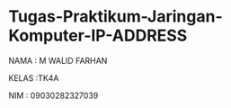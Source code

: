 # Tugas-Praktikum-Jaringan-Komputer-IP-ADDRESS

NAMA : M WALID FARHAN

KELAS :TK4A

NIM : 09030282327039

